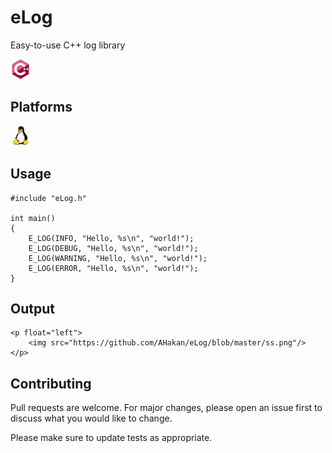 # eLog
<p float="left">
    <p>Easy-to-use C++  log library</p>
    <img src="https://raw.githubusercontent.com/devicons/devicon/master/icons/cplusplus/cplusplus-original.svg" width="32" />
</p>

## Platforms
<p float="left">
    <img src="https://raw.githubusercontent.com/devicons/devicon/master/icons/linux/linux-original.svg" width="32" />
</p>

## Usage

```
#include "eLog.h"

int main()
{
    E_LOG(INFO, "Hello, %s\n", "world!");
    E_LOG(DEBUG, "Hello, %s\n", "world!");
    E_LOG(WARNING, "Hello, %s\n", "world!");
    E_LOG(ERROR, "Hello, %s\n", "world!");
}
```

## Output
```
<p float="left">
    <img src="https://github.com/AHakan/eLog/blob/master/ss.png"/>
</p>
```

## Contributing
Pull requests are welcome. For major changes, please open an issue first to discuss what you would like to change.

Please make sure to update tests as appropriate.